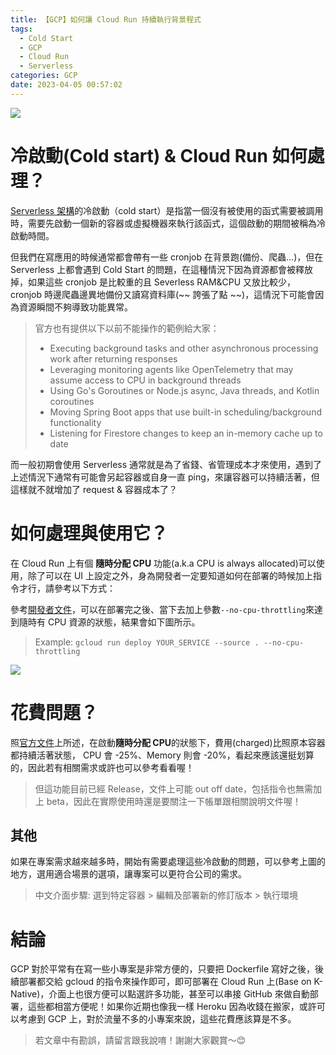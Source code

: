 ```yaml
---
title: 【GCP】如何讓 Cloud Run 持續執行背景程式
tags:
  - Cold Start
  - GCP
  - Cloud Run
  - Serverless
categories: GCP
date: 2023-04-05 00:57:02
---
```



![](https://nijialin.com/images/common.jpeg)

# 冷啟動(Cold start) & Cloud Run 如何處理？

[Serverless 架構](https://cloud.google.com/serverless?hl=zh-tw)的冷啟動（cold start）是指當一個沒有被使用的函式需要被調用時，需要先啟動一個新的容器或虛擬機器來執行該函式，這個啟動的期間被稱為冷啟動時間。

但我們在寫應用的時候通常都會帶有一些 cronjob 在背景跑(備份、爬蟲...)，但在 Serverless 上都會遇到 Cold Start 的問題，在這種情況下因為資源都會被釋放掉，如果這些 cronjob 是比較重的且 Severless RAM&CPU 又放比較少， cronjob 時邊爬蟲邊異地備份又讀寫資料庫(~~ 誇張了點 ~~)，這情況下可能會因為資源瞬間不夠導致功能異常。

<!-- more -->

> 官方也有提供以下以前不能操作的範例給大家：
>
> - Executing background tasks and other asynchronous processing work after returning responses
> - Leveraging monitoring agents like OpenTelemetry that may assume access to CPU in background threads
> - Using Go's Goroutines or Node.js async, Java threads, and Kotlin coroutines
> - Moving Spring Boot apps that use built-in scheduling/background functionality
> - Listening for Firestore changes to keep an in-memory cache up to date

而一般初期會使用 Serverless 通常就是為了省錢、省管理成本才來使用，遇到了上述情況下通常有可能會另起容器或自身一直 ping，來讓容器可以持續活著，但這樣就不就增加了 request & 容器成本了？

# 如何處理與使用它？

在 Cloud Run 上有個 **隨時分配 CPU** 功能(a.k.a CPU is always allocated)可以使用，除了可以在 UI 上設定之外，身為開發者一定要知道如何在部署的時候加上指令才行，請參考以下方式：

參考[開發者文件](https://cloud.google.com/run/docs/configuring/cpu-allocation#command-line)，可以在部署完之後、當下去加上參數`--no-cpu-throttling`來達到隨時有 CPU 資源的狀態，結果會如下圖所示。

> Example: `gcloud run deploy YOUR_SERVICE --source . --no-cpu-throttling`

![](https://nijialin.com/images/2023/gcp/cpu_allocated.png)

# 花費問題？

[](https://storage.googleapis.com/gweb-cloudblog-publish/images/cloud_run_container.max-1000x1000.jpg)

照[官方文件](https://cloud.google.com/blog/products/serverless/cloud-run-gets-always-on-cpu-allocation?hl=en)上所述，在啟動**隨時分配 CPU**的狀態下，費用(charged)比照原本容器都持續活著狀態， CPU 會 -25%、Memory 則會 -20%，看起來應該還挺划算的，因此若有相關需求或許也可以參考看看喔！

> 但這功能目前已經 Release，文件上可能 out off date，包括指令也無需加上 beta，因此在實際使用時還是要關注一下帳單跟相關說明文件喔！

## 其他

[](https://storage.googleapis.com/gweb-cloudblog-publish/images/excute_env.png)

如果在專案需求越來越多時，開始有需要處理這些冷啟動的問題，可以參考上圖的地方，選用適合場景的選項，讓專案可以更符合公司的需求。

> 中文介面步驟: 選到特定容器 > 編輯及部署新的修訂版本 > 執行環境

# 結論

GCP 對於平常有在寫一些小專案是非常方便的，只要把 Dockerfile 寫好之後，後續部署都交給 gcloud 的指令來操作即可，即可部署在 Cloud Run 上(Base on K-Native)，介面上也很方便可以點選許多功能，甚至可以串接 GitHub 來做自動部署，這些都相當方便呢！如果你近期也像我一樣 Heroku 因為收錢在搬家，或許可以考慮到 GCP 上，對於流量不多的小專案來說，這些花費應該算是不多。

> 若文章中有勘誤，請留言跟我說唷！謝謝大家觀賞～😊